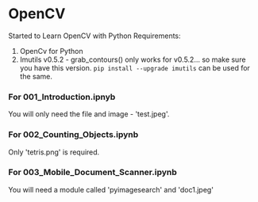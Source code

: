 # OpenCV
Started to Learn OpenCV with Python
Requirements:
1. OpenCv for Python
2. Imutils v0.5.2 - grab_contours() only works for v0.5.2... so make sure you have this version.
`pip install --upgrade imutils` can be used for the same.

### For 001_Introduction.ipnyb
You will only need the file and image  - 'test.jpeg'.

### For 002_Counting_Objects.ipynb
Only 'tetris.png' is required.

### For 003_Mobile_Document_Scanner.ipynb
You will need a module called 'pyimagesearch' and 'doc1.jpeg'


